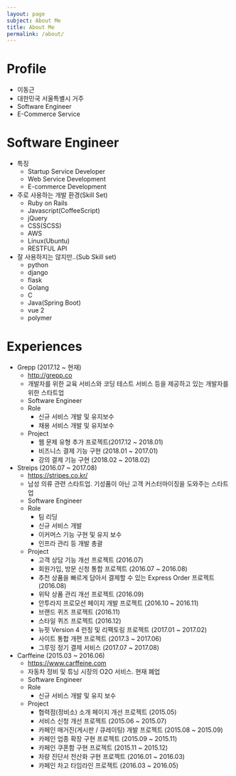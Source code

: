 ```yaml
---
layout: page
subject: About Me
title: About Me 
permalink: /about/
---
```


# Profile

* 이동근
* 대한민국 서울특별시 거주
* Software Engineer
* E-Commerce Service

# Software Engineer

* 특징
  * Startup Service Developer
  * Web Service Development
  * E-commerce Development 
* 주로 사용하는 개발 환경(Skill Set)
  * Ruby on Rails
  * Javascript(CoffeeScript)
  * jQuery
  * CSS(SCSS)
  * AWS
  * Linux(Ubuntu)
  * RESTFUL API
* 잘 사용하지는 않지만..(Sub Skill set)
  * python
  * django
  * flask
  * Golang
  * C
  * Java(Spring Boot)
  * vue 2 
  * polymer

# Experiences

* Grepp (2017.12 ~ 현재)
  * http://grepp.co
  * 개발자를 위한 교육 서비스와 코딩 테스트 서비스 등을 제공하고 있는 개발자를 위한 스타트업
  * Software Engineer
  * Role
    * 신규 서비스 개발 및 유지보수
    * 채용 서비스 개발 및 유지보수
  * Project
    * 웹 문제 유형 추가 프로젝트(2017.12 ~ 2018.01)
    * 비즈니스 결제 기능 구현 (2018.01 ~ 2017.01)
    * 강의 결제 기능 구현 (2018.02 ~ 2018.02)
* Streips (2016.07 ~ 2017.08)
  * https://stripes.co.kr/
  * 남성 의류 관련 스타트업. 기성품이 아닌 고객 커스터마이징을 도와주는 스타트업
  * Software Engineer
  * Role
    * 팀 리딩
    * 신규 서비스 개발
    * 이커머스 기능 구현 및 유지 보수
    * 인프라 관리 등 개발 총괄
  * Project
    * 고객 상담 기능 개선 프로젝트 (2016.07)
    * 회원가입, 방문 신청 통합 프로젝트 (2016.07 ~ 2016.08)
    * 추천 상품을 빠르게 담아서 결제할 수 있는 Express Order 프로젝트 (2016.08)
    * 위탁 상품 관리 개선 프로젝트 (2016.09)
    * 안투라지 프로모션 페이지 개발 프로젝트 (2016.10 ~ 2016.11)
    * 브랜드 퀴즈 프로젝트 (2016.11)
    * 스타일 퀴즈 프로젝트 (2016.12)
    * 뉴핏 Version 4 런칭 및 리팩토링 프로젝트 (2017.01 ~ 2017.02)
    * 사이트 통합 개편 프로젝트 (2017.3 ~ 2017.06)
    * 그루밍 정기 결제 서비스 (2017.07 ~ 2017.08)
* Carffeine (2015.03 ~ 2016.06)
  * https://www.carffeine.com
  * 자동차 정비 및 튜닝 시장의 O2O 서비스. 현재 폐업
  * Software Engineer
  * Role
    * 신규 서비스 개발 및 유지 보수
  * Project
    * 협력점(정비소) 소개 페이지 개선 프로젝트 (2015.05)
    * 서비스 신청 개선 프로젝트 (2015.06 ~ 2015.07)
    * 카페인 매거진(게시판 / 큐레이팅) 개발 프로젝트 (2015.08 ~ 2015.09)
    * 카페인 업종 확장 구현 프로젝트 (2015.09 ~ 2015.11)
    * 카페인 쿠폰함 구현 프로젝트 (2015.11 ~ 2015.12)
    * 차량 진단서 전산화 구현 프로젝트 (2016.01 ~ 2016.03)
    * 카페인 차고 타임라인 프로젝트 (2016.03 ~ 2016.05)
